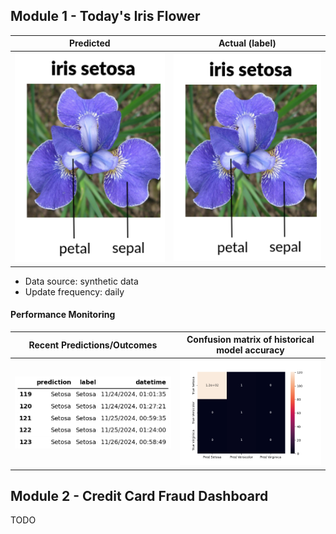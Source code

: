 
## Module 1 - Today's Iris Flower 

| Predicted | Actual (label)
|--------|------- 
| ![Iris](https://raw.githubusercontent.com/bdawton/serverless-ml-course/main/assets/latest_iris.png) | ![Iris](https://raw.githubusercontent.com/bdawton/serverless-ml-course/main/assets/actual_iris.png) 

 * Data source: synthetic data
 * Update frequency: daily

#### Performance Monitoring 

| Recent Predictions/Outcomes | Confusion matrix of historical model accuracy 
|--------|------- 
| ![Recent predictions](https://raw.githubusercontent.com/bdawton/serverless-ml-course/main/assets/df_recent.png) | ![Confusion Matrix](https://raw.githubusercontent.com/bdawton/serverless-ml-course/main/assets/confusion_matrix.png)


## Module 2 - Credit Card Fraud Dashboard


TODO

